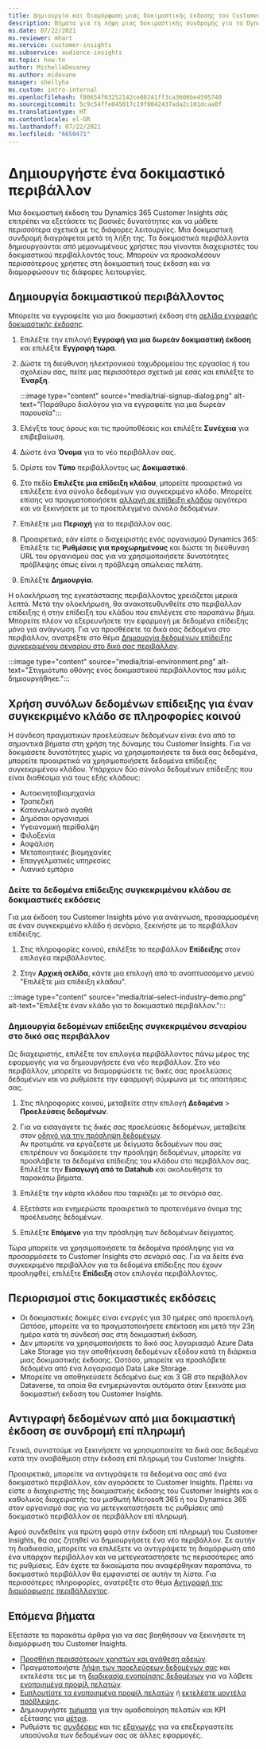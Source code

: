 ```yaml
---
title: Δημιουργία και διαμόρφωση μιας δοκιμαστικής έκδοσης του Customer Insights
description: Βήματα για τη λήψη μιας δοκιμαστικής συνδρομής για το Dynamics 365 Customer Insights και για τη διαμόρφωσή του.
ms.date: 07/22/2021
ms.reviewer: mhart
ms.service: customer-insights
ms.subservice: audience-insights
ms.topic: how-to
author: MichelleDevaney
ms.author: midevane
manager: shellyha
ms.custom: intro-internal
ms.openlocfilehash: f80654f03252142ce08241ff3ca3606be4595740
ms.sourcegitcommit: 5c9c54ffe045017c19f0042437ada2c101dcaa0f
ms.translationtype: HT
ms.contentlocale: el-GR
ms.lasthandoff: 07/22/2021
ms.locfileid: "6650471"
---
```

# <a name="set-up-a-trial-environment"></a>Δημιουργήστε ένα δοκιμαστικό περιβάλλον 

Μια δοκιμαστική έκδοση του Dynamics 365 Customer Insights σάς επιτρέπει να εξετάσετε τις βασικές δυνατότητες και να μάθετε περισσότερα σχετικά με τις διάφορες λειτουργίες. Μια δοκιμαστική συνδρομή διαγράφεται μετά τη λήξη της. Τα δοκιμαστικά περιβάλλοντα δημιουργούνται από μεμονωμένους χρήστες που γίνονται διαχειριστές του δοκιμαστικού περιβάλλοντός τους. Μπορούν να προσκαλέσουν περισσότερους χρήστες στη δοκιμαστική τους έκδοση και να διαμορφώσουν τις διάφορες λειτουργίες.

## <a name="create-a-trial-environment"></a>Δημιουργία δοκιμαστικού περιβάλλοντος

Μπορείτε να εγγραφείτε για μια δοκιμαστική έκδοση στη [σελίδα εγγραφής δοκιμαστικής έκδοσης](https://dynamics.microsoft.com/get-started/free-trial/?appname=customerinsights). 

1. Επιλέξτε την επιλογή **Εγγραφή για μια δωρεάν δοκιμαστική έκδοση** και επιλέξτε **Εγγραφή τώρα**.

1. Δώστε τη διεύθυνση ηλεκτρονικού ταχυδρομείου της εργασίας ή του σχολείου σας, πείτε μας περισσότερα σχετικά με εσάς και επιλέξτε το **Έναρξη**.

   :::image type="content" source="media/trial-signup-dialog.png" alt-text="Παράθυρο διαλόγου για να εγγραφείτε για μια δωρεάν παρουσία":::

1. Ελέγξτε τους όρους και τις προϋποθέσεις και επιλέξτε **Συνέχεια** για επιβεβαίωση.

1. Δώστε ένα **Όνομα** για το νέο περιβάλλον σας. 

1. Ορίστε τον **Τύπο** περιβάλλοντος ως **Δοκιμαστικό**.

1. Στο πεδίο **Επιλέξτε μια επίδειξη κλάδου**, μπορείτε προαιρετικά να επιλέξετε ένα σύνολο δεδομένων για συγκεκριμένο κλάδο. Μπορείτε επίσης να πραγματοποιήσετε [αλλαγή σε επίδειξη κλάδου](#use-industry-specific-demo-data-sets-in-audience-insights) αργότερα και να ξεκινήσετε με το προεπιλεγμένο σύνολο δεδομένων.

1. Επιλέξτε μια **Περιοχή** για το περιβάλλον σας.

1. Προαιρετικά, εάν είστε ο διαχειριστής ενός οργανισμού Dynamics 365: Επιλέξτε τις **Ρυθμίσεις για προχωρημένους** και δώστε τη διεύθυνση URL του οργανισμού σας για να χρησιμοποιήσετε δυνατότητες πρόβλεψης όπως είναι η πρόβλεψη απώλειας πελάτη. 

1. Επιλέξτε **Δημιουργία**. 

Η ολοκλήρωση της εγκατάστασης περιβάλλοντος χρειάζεται μερικά λεπτά. Μετά την ολοκλήρωση, θα ανακατευθυνθείτε στο περιβάλλον επίδειξης ή στην επίδειξη του κλάδου που επιλέγετε στο παραπάνω βήμα. Μπορείτε πλέον να εξερευνήσετε την εφαρμογή με δεδομένα επίδειξης μόνο για ανάγνωση. Για να προσθέσετε τα δικά σας δεδομένα στο περιβάλλον, ανατρέξτε στο θέμα [Δημιουργία δεδομένων επίδειξης συγκεκριμένου σεναρίου στο δικό σας περιβάλλον](#create-scenario-specific-demo-data-in-your-own-environment).

:::image type="content" source="media/trial-environment.png" alt-text="Στιγμιότυπο οθόνης ενός δοκιμαστικού περιβάλλοντος που μόλις δημιουργήθηκε.":::

## <a name="use-industry-specific-demo-data-sets-in-audience-insights"></a>Χρήση συνόλων δεδομένων επίδειξης για έναν συγκεκριμένο κλάδο σε πληροφορίες κοινού

Η σύνδεση πραγματικών προελεύσεων δεδομένων είναι ένα από τα σημαντικά βήματα στη χρήση της δύναμης του Customer Insights. Για να δοκιμάσετε δυνατότητες χωρίς να χρησιμοποιήσετε τα δικά σας δεδομένα, μπορείτε προαιρετικά να χρησιμοποιήσετε δεδομένα επίδειξης συγκεκριμένου κλάδου. Υπάρχουν δύο σύνολα δεδομένων επίδειξης που είναι διαθέσιμα για τους εξής κλάδους: 

-   Αυτοκινητοβιομηχανία
-   Τραπεζική
-   Καταναλωτικά αγαθά
-   Δημόσιοι οργανισμοί
-   Υγειονομική περίθαλψη
-   Φιλοξενία
-   Ασφάλιση
-   Μεταποιητικές βιομηχανίες
-   Επαγγελματικές υπηρεσίες
-   Λιανικό εμπόριο

### <a name="see-industry-specific-demo-data-in-trials"></a>Δείτε τα δεδομένα επίδειξης συγκεκριμένου κλάδου σε δοκιμαστικές εκδόσεις

Για μια έκδοση του Customer Insights μόνο για ανάγνωση, προσαρμοσμένη σε έναν συγκεκριμένο κλάδο ή σενάριο, ξεκινήστε με το περιβάλλον επίδειξης. 
 
1.  Στις πληροφορίες κοινού, επιλέξτε το περιβάλλον **Επίδειξης** στον επιλογέα περιβάλλοντος.

2.  Στην **Αρχική σελίδα**, κάντε μια επιλογή από το αναπτυσσόμενο μενού "Επιλέξτε μια επίδειξη κλάδου".

:::image type="content" source="media/trial-select-industry-demo.png" alt-text="Επιλέξτε έναν κλάδο για το δοκιμαστικό περιβάλλον.":::

### <a name="create-scenario-specific-demo-data-in-your-own-environment"></a>Δημιουργία δεδομένων επίδειξης συγκεκριμένου σεναρίου στο δικό σας περιβάλλον

Ως διαχειριστής, επιλέξτε τον επιλογέα περιβάλλοντος πάνω μέρος της εφαρμογής για να δημιουργήσετε ένα νέο περιβάλλον. Στο νέο περιβάλλον, μπορείτε να διαμορφώσετε τις δικές σας προελεύσεις δεδομένων και να ρυθμίσετε την εφαρμογή σύμφωνα με τις απαιτήσεις σας. 

1.  Στις πληροφορίες κοινού, μεταβείτε στην επιλογή **Δεδομένα** > **Προελεύσεις δεδομένων**.

2.  Για να εισαγάγετε τις δικές σας προελεύσεις δεδομένων, μεταβείτε στον [οδηγό για την πρόσληψη δεδομένων](data-sources.md).     
   Αν προτιμάτε να εργάζεστε με δείγματα δεδομένων που σας επιτρέπουν να δοκιμάσετε την πρόσληψη δεδομένων, μπορείτε να προσλάβετε τα δεδομένα επίδειξης του κλάδου στο περιβάλλον σας. Επιλέξτε την **Εισαγωγή από το Datahub** και ακολουθήστε τα παρακάτω βήματα.

3.  Επιλέξτε την κάρτα κλάδου που ταιριάζει με το σενάριό σας. 

4.  Εξετάστε και ενημερώστε προαιρετικά το προτεινόμενο όνομα της προέλευσης δεδομένων. 

5.  Επιλέξτε **Επόμενο** για την πρόσληψη των δεδομένων δείγματος. 

Τώρα μπορείτε να χρησιμοποιήσετε τα δεδομένα πρόσληψης για να προσαρμόσετε το Customer Insights στο σενάριό σας. Για να δείτε ένα συγκεκριμένο περιβάλλον για τα δεδομένα επίδειξης που έχουν προσληφθεί, επιλέξτε **<Industry> Επίδειξη** στον επιλογέα περιβάλλοντος.

## <a name="limitations-in-trials"></a>Περιορισμοί στις δοκιμαστικές εκδόσεις

- Οι δοκιμαστικές δοκιμές είναι ενεργές για 30 ημέρες από προεπιλογή. Ωστόσο, μπορείτε να τα πραγματοποιήσετε επέκταση και μετά την 23η ημέρα κατά τη σύνδεσή σας στη δοκιμαστική έκδοση.
- Δεν μπορείτε να χρησιμοποιήσετε το δικό σας λογαριασμό Azure Data Lake Storage για την αποθήκευση δεδομένων εξόδου κατά τη διάρκεια μιας δοκιμαστικής έκδοσης. Ωστόσο, μπορείτε να προσλάβετε δεδομένα από ένα λογαριασμό Data Lake Storage.
- Μπορείτε να αποθηκεύσετε δεδομένα έως και 3 GB στο περιβάλλον Dataverse, τα οποία θα ενημερώνονται αυτόματα όταν ξεκινάτε μια δοκιμαστική έκδοση του Customer Insights.

## <a name="copy-data-from-a-trial-to-a-paid-subscription"></a>Αντιγραφή δεδομένων από μια δοκιμαστική έκδοση σε συνδρομή επί πληρωμή

Γενικά, συνιστούμε να ξεκινήσετε να χρησιμοποιείτε τα δικά σας δεδομένα κατά την αναβάθμιση στην έκδοση επί πληρωμή του Customer Insights. 

Προαιρετικά, μπορείτε να αντιγράψετε τα δεδομένα σας από ένα δοκιμαστικό περιβάλλον, εάν αγοράσετε το Customer Insights. Πρέπει να είστε ο διαχειριστής της δοκιμαστικής έκδοσης του Customer Insights και ο καθολικός διαχειριστής του μισθωτή Microsoft 365 ή του Dynamics 365 στον οργανισμό σας για να μετεγκαταστήσετε τις ρυθμίσεις από δοκιμαστικό περιβάλλον σε περιβάλλον επί πληρωμή. 

Αφού συνδεθείτε για πρώτη φορά στην έκδοση επί πληρωμή του Customer Insights, θα σας ζητηθεί να δημιουργήσετε ένα νέο περιβάλλον. Σε αυτήν τη διαδικασία, μπορείτε να επιλέξετε να αντιγράψετε τη διαμόρφωση από ένα υπάρχον περιβάλλον και να μετεγκαταστήσετε τις περισσότερες από τις ρυθμίσεις. Εάν έχετε τα δικαιώματα που αναφέρθηκαν παραπάνω, το δοκιμαστικό περιβάλλον θα εμφανιστεί σε αυτήν τη λίστα. Για περισσότερες πληροφορίες, ανατρέξτε στο θέμα [Αντιγραφή της διαμόρφωσης περιβάλλοντος](manage-environments.md#copy-the-environment-configuration).

## <a name="next-steps"></a>Επόμενα βήματα

Εξετάστε τα παρακάτω άρθρα για να σας βοηθήσουν να ξεκινήσετε τη διαμόρφωση του Customer Insights. 

- [Προσθήκη περισσότερων χρηστών και ανάθεση αδειών](permissions.md).
- Πραγματοποιήστε [Λήψη των προελεύσεων δεδομένων σας](data-sources.md) και εκτελέστε τες με τη [διαδικασία ενοποίησης δεδομένων](data-unification.md) για να λάβετε [ενοποιημένα προφίλ πελατών](customer-profiles.md).
- [Εμπλουτίστε τα ενοποιημένα προφίλ πελατών](enrichment-hub.md) ή [εκτελέστε μοντέλα πρόβλεψης](predictions-overview.md).
- Δημιουργήστε [τμήματα](segments.md) για την ομαδοποίηση πελατών και KPI εξέτασης για [μέτρα](measures.md).
- Ρυθμίστε τις [συνδέσεις](connections.md) και τις [εξαγωγές](export-destinations.md) για να επεξεργαστείτε υποσύνολα των δεδομένων σας σε άλλες εφαρμογές.